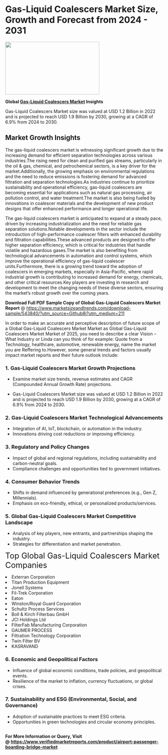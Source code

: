 <H1>Gas-Liquid Coalescers Market Size, Growth and Forecast from 2024 - 2031</H1><img class="aligncenter size-medium wp-image-584254" src="https://thirdeyenews.in/wp-content/uploads/2024/09/Global-Market-Research-300x168.jpeg" alt="" width="300" height="168" /><p><strong>Global&nbsp;<a href="https://www.marketsizeandtrends.com/download-sample/543840/?utm_source=Github8j?utm_medium=211">Gas-Liquid Coalescers Market</a> Insights</strong></p><p>Gas-Liquid Coalescers Market size was valued at USD 1.2 Billion in 2022 and is projected to reach USD 1.9 Billion by 2030, growing at a CAGR of 6.9% from 2024 to 2030.</p><p><h2>Market Growth Insights</h2> <p>The gas-liquid coalescers market is witnessing significant growth due to the increasing demand for efficient separation technologies across various industries.The rising need for clean and purified gas streams, particularly in the oil & gas, chemical, and petrochemical sectors, is a key driver for the market.Additionally, the growing emphasis on environmental regulations and the need to reduce emissions is fostering demand for advanced filtration and separation technologies.As industries continue to prioritize sustainability and operational efficiency, gas-liquid coalescers are becoming essential for applications such as natural gas processing, air pollution control, and water treatment.The market is also being fueled by innovations in coalescer materials and the development of new product designs that offer enhanced performance and longer operational life.</p> <p>The gas-liquid coalescers market is anticipated to expand at a steady pace, driven by increasing industrialization and the need for reliable gas separation solutions.Notable developments in the sector include the introduction of high-performance coalescer filters with enhanced durability and filtration capabilities.These advanced products are designed to offer higher separation efficiency, which is critical for industries that handle volatile and hazardous gases.The market is also benefiting from technological advancements in automation and control systems, which improve the operational efficiency of gas-liquid coalescer units.Furthermore, there is a growing trend toward the adoption of coalescers in emerging markets, especially in Asia-Pacific, where rapid industrial growth is contributing to increased demand for energy, chemicals, and other critical resources.Key players are investing in research and development to meet the changing needs of these diverse sectors, ensuring the market’s robust growth over the coming years.</p> <p><span class=""><strong>Download Full PDF Sample Copy of Global Gas-Liquid Coalescers Market Report</strong> @ <a href="https://www.marketsizeandtrends.com/download-sample/543840/?utm_source=Github8j?utm_medium=211" target="_blank">https://www.marketsizeandtrends.com/download-sample/543840/?utm_source=Github8j?utm_medium=211</a></span></p><p>In order to make an accurate and perceptive description of future scope of a Global&nbsp;Gas-Liquid Coalescers Market Market as Global&nbsp;Gas-Liquid Coalescers Market Market of 2025, you need to describe a clear Vision &ndash; What Industry or Linda can you think of for example: Quote from a Technology, healthcare, automotive, renewable energy, name the market you are Reffering to.However, some general trends and factors usually impact market reports and their future outlook include:</p><h3>1.&nbsp;<strong>Gas-Liquid Coalescers Market Growth Projections</strong></h3><ul><li>Examine market size trends, revenue estimates and CAGR (Compounded Annual Growth Rate) projections.</li><li><p>Gas-Liquid Coalescers Market size was valued at USD 1.2 Billion in 2022 and is projected to reach USD 1.9 Billion by 2030, growing at a CAGR of 6.9% from 2024 to 2030.</p></li></ul><h3>2.&nbsp;<strong>Gas-Liquid Coalescers Market Technological Advancements</strong></h3><ul><li>Integration of AI, IoT, blockchain, or automation in the industry.</li><li>Innovations driving cost reductions or improving efficiency.</li></ul><h3>3.&nbsp;<strong>Regulatory and Policy Changes</strong></h3><ul><li>Impact of global and regional regulations, including sustainability and carbon-neutral goals.</li><li>Compliance challenges and opportunities tied to government initiatives.</li></ul><h3>4.&nbsp;<strong>Consumer Behavior Trends</strong></h3><ul><li>Shifts in demand influenced by generational preferences (e.g., Gen Z, Millennials).</li><li>Emphasis on eco-friendly, ethical, or personalized products/services.</li></ul><h3>5.&nbsp;<strong>Global Gas-Liquid Coalescers Market Competitive Landscape</strong></h3><ul><li>Analysis of key players, new entrants, and partnerships shaping the industry.</li><li>Strategies for differentiation and market penetration.</li></ul><p data-pm-slice="1 1 []"><span style="color: inherit; font-family: inherit; font-size: 25px;">Top Global Gas-Liquid Coalescers Market Companies</span></p><div class="" data-test-id=""><p><li>Exterran Corporation</li><li> Titan Production Equipment</li><li> Jonell Systems</li><li> Fil-Trek Corporation</li><li> Eaton</li><li> Winston/Royal Guard Corporation</li><li> Schultz Process Services</li><li> Boll & Kirch Filterbau GmbH</li><li> JCI Holdings Ltd</li><li> FilterFab Manufacturing Corporation</li><li> GAUMER PROCESS</li><li> Filtration Technology Corporation</li><li> Twin Filter BV</li><li> KASRAVAND</li></p></div><h3>6.&nbsp;<strong>Economic and Geopolitical Factors</strong></h3><ul><li>Influence of global economic conditions, trade policies, and geopolitical events.</li><li>Resilience of the market to inflation, currency fluctuations, or global crises.</li></ul><h3>7.&nbsp;<strong>Sustainability and ESG (Environmental, Social, and Governance)</strong></h3><ul><li>Adoption of sustainable practices to meet ESG criteria.</li><li>Opportunities in green technologies and circular economy principles.</li></ul><h2><strong style="font-size: 14px;">For More Information or Query, Visit @&nbsp;</strong><a style="background-color: #ffffff; font-size: 14px;" href="https://www.marketsizeandtrends.com/report/gas-liquid-coalescers-market/" target="_blank">https://www.verifiedmarketreports.com/product/airport-passenger-boarding-bridge-market</a></h2>